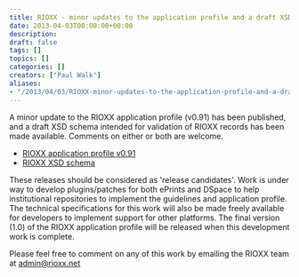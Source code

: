 ```yaml
---
title: RIOXX - minor updates to the application profile and a draft XSD schema
date: 2013-04-03T00:00:00+00:00
description: 
draft: false
tags: []
topics: []
categories: []
creators: ["Paul Walk"]
aliases:
- "/2013/04/03/RIOXX-minor-updates-to-the-application-profile-and-a-draft-XSD-schema/"
---
```


A minor update to the RIOXX application profile (v0.91) has been published, and a draft XSD schema intended for validation of RIOXX records has been made available. Comments  on either or both are welcome.


* [RIOXX application profile v0.91](http://www.rioxx.net/v0-91/)
* [RIOXX XSD schema](http://docs.rioxx.net/schema/v1.0/rioxx.xsd)


These releases should be considered as 'release candidates'. Work is under way to develop plugins/patches for both ePrints and DSpace to help institutional repositories to implement the guidelines and application profile. The technical specifications for this work will also be made freely available for developers to implement support for other platforms. The final version (1.0) of the RIOXX application profile will be released when this development work is complete.

Please feel free to comment on any of this work by emailing the RIOXX team at [admin@rioxx.net](mailto:admin@rioxx.net)
